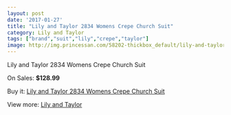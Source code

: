```yaml
---
layout: post
date: '2017-01-27'
title: "Lily and Taylor 2834 Womens Crepe Church Suit"
category: Lily and Taylor
tags: ["brand","suit","lily","crepe","taylor"]
image: http://img.princessan.com/58202-thickbox_default/lily-and-taylor-2834-womens-crepe-church-suit.jpg
---
```

Lily and Taylor 2834 Womens Crepe Church Suit

On Sales: **$128.99**
<a href="https://www.princessan.com/en/lily-and-taylor/25789-lily-and-taylor-2834-womens-crepe-church-suit.html"><amp-img layout="responsive" width="600" height="600" src="//img.princessan.com/58202-thickbox_default/lily-and-taylor-2834-womens-crepe-church-suit.jpg" alt="Lily and Taylor 2834 Womens Crepe Church Suit 0" /></a>

Buy it: [Lily and Taylor 2834 Womens Crepe Church Suit](https://www.princessan.com/en/lily-and-taylor/25789-lily-and-taylor-2834-womens-crepe-church-suit.html "Lily and Taylor 2834 Womens Crepe Church Suit")

View more: [Lily and Taylor](https://www.princessan.com/en/227-lily-and-taylor "Lily and Taylor")